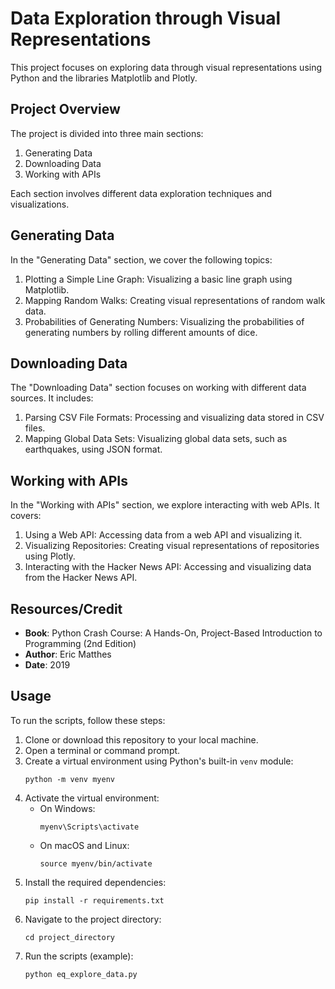 # Data Exploration through Visual Representations

This project focuses on exploring data through visual representations using Python and the libraries Matplotlib and Plotly.

## Project Overview

The project is divided into three main sections:

1. Generating Data
2. Downloading Data
3. Working with APIs

Each section involves different data exploration techniques and visualizations.

## Generating Data

In the "Generating Data" section, we cover the following topics:

1. Plotting a Simple Line Graph: Visualizing a basic line graph using Matplotlib.
2. Mapping Random Walks: Creating visual representations of random walk data.
3. Probabilities of Generating Numbers: Visualizing the probabilities of generating numbers by rolling different amounts of dice.

## Downloading Data

The "Downloading Data" section focuses on working with different data sources. It includes:

1. Parsing CSV File Formats: Processing and visualizing data stored in CSV files.
2. Mapping Global Data Sets: Visualizing global data sets, such as earthquakes, using JSON format.

## Working with APIs

In the "Working with APIs" section, we explore interacting with web APIs. It covers:

1. Using a Web API: Accessing data from a web API and visualizing it.
2. Visualizing Repositories: Creating visual representations of repositories using Plotly.
3. Interacting with the Hacker News API: Accessing and visualizing data from the Hacker News API.

## Resources/Credit

- **Book**: Python Crash Course: A Hands-On, Project-Based Introduction to Programming (2nd Edition)
- **Author**: Eric Matthes
- **Date**: 2019 

## Usage

To run the scripts, follow these steps:

1. Clone or download this repository to your local machine.
2. Open a terminal or command prompt.
3. Create a virtual environment using Python's built-in `venv` module:
    ```shell
    python -m venv myenv
    ```
4. Activate the virtual environment:
    - On Windows:
        ```shell
        myenv\Scripts\activate
        ```
    - On macOS and Linux:
        ```shell
        source myenv/bin/activate
        ```
5. Install the required dependencies:
    ```shell
    pip install -r requirements.txt
    ```
6. Navigate to the project directory:
    ```shell
    cd project_directory
    ```
7. Run the scripts (example):
    ```shell
    python eq_explore_data.py
    ```
